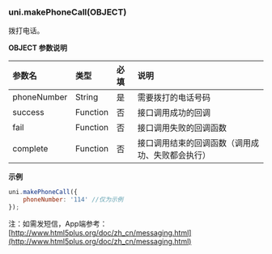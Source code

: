 ### uni.makePhoneCall(OBJECT)
拨打电话。

**OBJECT 参数说明**

|参数名|类型|必填|说明|
|:-|:-|:-|:-|
|phoneNumber|String|是|需要拨打的电话号码|
|success|Function|否|接口调用成功的回调|
|fail|Function|否|接口调用失败的回调函数|
|complete|Function|否|接口调用结束的回调函数（调用成功、失败都会执行）|

**示例**

```javascript
uni.makePhoneCall({
	phoneNumber: '114' //仅为示例
});
```


注：如需发短信，App端参考：[http://www.html5plus.org/doc/zh_cn/messaging.html](http://www.html5plus.org/doc/zh_cn/messaging.html)
